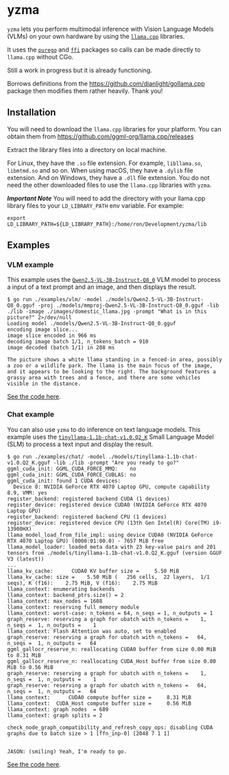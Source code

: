 # yzma

`yzma` lets you perform multimodal inference with Vision Language Models (VLMs) on your own hardware by using the [`llama.cpp`](https://github.com/ggml-org/llama.cpp) libraries.

It uses the [`purego`](https://github.com/ebitengine/purego) and [`ffi`](https://github.com/JupiterRider/ffi) packages so calls can be made directly to `llama.cpp` without CGo.

Still a work in progress but it is already functioning.

Borrows definitions from the https://github.com/dianlight/gollama.cpp package then modifies them rather heavily. Thank you!

## Installation

You will need to download the `llama.cpp` libraries for your platform. You can obtain them from https://github.com/ggml-org/llama.cpp/releases

Extract the library files into a directory on local machine.

For Linux, they have the `.so` file extension. For example, `libllama.so`, `libmtmd.so` and so on. When using macOS, they have a `.dylib` file extension. And on Windows, they have a `.dll` file extension. You do not need the other downloaded files to use the `llama.cpp` libraries with `yzma`.

***Important Note***
You will need to add the directory with your llama.cpp library files to your `LD_LIBRARY_PATH` env variable. For example:

```shell
export LD_LIBRARY_PATH=${LD_LIBRARY_PATH}:/home/ron/Development/yzma/lib
```

## Examples

### VLM example

This example uses the [`Qwen2.5-VL-3B-Instruct-Q8_0`](https://huggingface.co/ggml-org/Qwen2.5-VL-3B-Instruct-GGUF) VLM model to process a input of a text prompt and an image, and then displays the result.

```shell
$ go run ./examples/vlm/ -model ./models/Qwen2.5-VL-3B-Instruct-Q8_0.gguf -proj ./models/mmproj-Qwen2.5-VL-3B-Instruct-Q8_0.gguf -lib ./lib -image ./images/domestic_llama.jpg -prompt "What is in this picture?" 2>/dev/null
Loading model ./models/Qwen2.5-VL-3B-Instruct-Q8_0.gguf
encoding image slice...
image slice encoded in 966 ms
decoding image batch 1/1, n_tokens_batch = 910
image decoded (batch 1/1) in 208 ms

The picture shows a white llama standing in a fenced-in area, possibly a zoo or a wildlife park. The llama is the main focus of the image, and it appears to be looking to the right. The background features a grassy area with trees and a fence, and there are some vehicles visible in the distance.
```

[See the code here](./examples/vlm/main.go).

### Chat example

You can also use `yzma` to do inference on text language models. This example uses the [`tinyllama-1.1b-chat-v1.0.Q2_K`](https://huggingface.co/reach-vb/TinyLlama-1.1B-Chat-v1.0-Q2_K-GGUF) Small Language Model (SLM) to process a text input and display the result.


```shell
$ go run ./examples/chat/ -model ./models/tinyllama-1.1b-chat-v1.0.Q2_K.gguf -lib ./lib -prompt "Are you ready to go?"                                                   
ggml_cuda_init: GGML_CUDA_FORCE_MMQ:    no                                                                                                                               
ggml_cuda_init: GGML_CUDA_FORCE_CUBLAS: no                                                                                                                               
ggml_cuda_init: found 1 CUDA devices:                                               
  Device 0: NVIDIA GeForce RTX 4070 Laptop GPU, compute capability 8.9, VMM: yes    
register_backend: registered backend CUDA (1 devices)                               
register_device: registered device CUDA0 (NVIDIA GeForce RTX 4070 Laptop GPU)       
register_backend: registered backend CPU (1 devices)                                
register_device: registered device CPU (13th Gen Intel(R) Core(TM) i9-13900HX)                                                                                           
llama_model_load_from_file_impl: using device CUDA0 (NVIDIA GeForce RTX 4070 Laptop GPU) (0000:01:00.0) - 7657 MiB free                                                  
llama_model_loader: loaded meta data with 23 key-value pairs and 201 tensors from ./models/tinyllama-1.1b-chat-v1.0.Q2_K.gguf (version GGUF V3 (latest))
...
llama_kv_cache:      CUDA0 KV buffer size =     5.50 MiB                                                                                                                 
llama_kv_cache: size =    5.50 MiB (   256 cells,  22 layers,  1/1 seqs), K (f16):    2.75 MiB, V (f16):    2.75 MiB                                                     
llama_context: enumerating backends                                                                                                                                      
llama_context: backend_ptrs.size() = 2                                              
llama_context: max_nodes = 1608                                                     
llama_context: reserving full memory module                                         
llama_context: worst-case: n_tokens = 64, n_seqs = 1, n_outputs = 1                                                                                                      
graph_reserve: reserving a graph for ubatch with n_tokens =    1, n_seqs =  1, n_outputs =    1                                                                          
llama_context: Flash Attention was auto, set to enabled                                                                                                                  
graph_reserve: reserving a graph for ubatch with n_tokens =   64, n_seqs =  1, n_outputs =   64                                                                          
ggml_gallocr_reserve_n: reallocating CUDA0 buffer from size 0.00 MiB to 8.31 MiB    
ggml_gallocr_reserve_n: reallocating CUDA_Host buffer from size 0.00 MiB to 0.56 MiB                                                                                     
graph_reserve: reserving a graph for ubatch with n_tokens =    1, n_seqs =  1, n_outputs =    1                                                                          
graph_reserve: reserving a graph for ubatch with n_tokens =   64, n_seqs =  1, n_outputs =   64                                                                          
llama_context:      CUDA0 compute buffer size =     8.31 MiB                        
llama_context:  CUDA_Host compute buffer size =     0.56 MiB                        
llama_context: graph nodes  = 689                                                   
llama_context: graph splits = 2                                                     
                                                                                    
check_node_graph_compatibility_and_refresh_copy_ops: disabling CUDA graphs due to batch size > 1 [ffn_inp-0] [2048 7 1 1]                                                
                                                                                                                                                                         
                                                                                                                                                                         
JASON: (smiling) Yeah, I'm ready to go.
```

[See the code here](./examples/chat/main.go).
